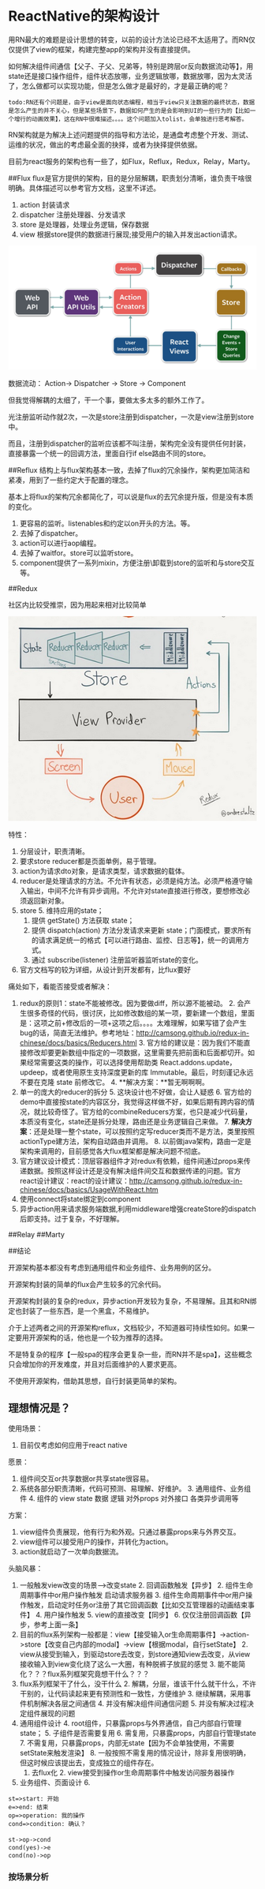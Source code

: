 # ReactNative的架构设计
用RN最大的难题是设计思想的转变，以前的设计方法论已经不太适用了。而RN仅仅提供了view的框架，构建完整app的架构并没有直接提供。

如何解决组件间通信【父子、子父、兄弟等，特别是跨层or反向数据流动等】，用state还是接口操作组件，组件状态放哪，业务逻辑放哪，数据放哪，因为太灵活了，怎么做都可以实现功能，但是怎么做才是最好的，才是最正确的呢？

`todo:RN还有个问题是，由于view是面向状态编程，相当于view只关注数据的最终状态，数据是怎么产生的并不关心，但是某些场景下，数据如何产生的是会影响到UI的一些行为的【比如一个增行的动画效果】，这在RN中很难描述。。。。这个问题加入tolist，会单独进行思考解答。`

RN架构就是为解决上述问题提供的指导和方法论，是通盘考虑整个开发、测试、运维的状况，做出的考虑最全面的抉择，或者为抉择提供依据。

目前为react服务的架构也有一些了，如Flux，Reflux，Redux，Relay，Marty。

##Flux
flux是官方提供的架构，目的是分层解耦，职责划分清晰，谁负责干啥很明确。具体描述可以参考官方文档，这里不详述。

1. action 封装请求
2. dispatcher 注册处理器、分发请求
3. store 是处理器，处理业务逻辑，保存数据
4. view 根据store提供的数据进行展现;接受用户的输入并发出action请求。


![](media/14500845993004.jpg)


数据流动：
Action-> Dispatcher -> Store -> Component

但我觉得解耦的太细了，干一个事，要做太多太多的额外工作了。

光注册监听动作就2次，一次是store注册到dispatcher，一次是view注册到store中。

而且，注册到dispatcher的监听应该都不叫注册，架构完全没有提供任何封装，直接暴露一个统一的回调方法，里面自行if else路由不同的store。


##Reflux
结构上与flux架构基本一致，去掉了flux的冗余操作，架构更加简洁和紧凑，用到了一些约定大于配置的理念。

基本上将flux的架构冗余都简化了，可以说是flux的去冗余提升版，但是没有本质的变化。

1. 更容易的监听。listenables和约定以on开头的方法。等。
2. 去掉了dispatcher。
3. action可以进行aop编程。
4. 去掉了waitfor。store可以监听store。
5. component提供了一系列mixin，方便注册\卸载到store的监听和与store交互等。

##Redux

社区内比较受推崇，因为用起来相对比较简单


![](media/14502335830493.jpg)


特性：

1. 分层设计，职责清晰。
2. 要求store reducer都是页面单例，易于管理。
2. action为请求dto对象，是请求类型，请求数据的载体。
3. reducer是处理请求的方法。不允许有状态，必须是纯方法。必须严格遵守输入输出，中间不允许有异步调用。不允许对state直接进行修改，要想修改必须返回新对象。
4. store
	5. 维持应用的state；
	1. 提供 getState() 方法获取 state；
	2. 提供 dispatch(action) 方法分发请求来更新 state；门面模式，要求所有的请求满足统一的格式【可以进行路由、监控、日志等】，统一的调用方式。
	1. 通过 subscribe(listener) 注册监听器监听state的变化。
1. 官方文档写的较为详细，从设计到开发都有，比flux要好

痛处如下，看能否接受或者解决：

1. redux的原则1：state不能被修改。因为要做diff，所以源不能被动。
	2. 会产生很多奇怪的代码，很讨厌，比如修改数组的某一项，要新建一个数组，里面是：这项之前+修改后的一项+这项之后。。。。太难理解，如果写错了会产生bug的话，简直无法维护。参考地址：http://camsong.github.io/redux-in-chinese/docs/basics/Reducers.html
	3. 官方给的建议是：因为我们不能直接修改却要更新数组中指定的一项数据，这里需要先把前面和后面都切开。如果经常需要这类的操作，可以选择使用帮助类 React.addons.update，updeep，或者使用原生支持深度更新的库 Immutable。最后，时刻谨记永远不要在克隆 state 前修改它。
	4. **解决方案：**暂无啊啊啊。
4. 单一的庞大的reducer的拆分
	5. 这块设计也不好做，会让人疑惑
	6. 官方给的demo中直接按state的内容区分，我觉得这样做不好，如果后期有跨内容的情况，就比较奇怪了。官方给的combineReducers方案，也只是减少代码量，本质没有变化，state还是拆分处理，路由还是业务逻辑自己来做。
	7. **解决方案**：还是处理一整个state，可以按照约定写reducer类而不是方法，类里按照actionType建方法，架构自动路由并调用。
	8. 以前做java架构，路由一定是架构来调用的，目前感觉各大flux框架都是解决问题不彻底。
1. 官方建议设计模式：顶层容器组件才对redux有依赖，组件间通过props来传递数据。按照这样设计还是没有解决组件间交互和数据传递的问题。官方react设计建议：react的设计建议：http://camsong.github.io/redux-in-chinese/docs/basics/UsageWithReact.htm
2. 使用connect将state绑定到component
2. 异步action用来请求服务端数据,利用middleware增强createStore的dispatch后即支持。过于复杂，不好理解。

##Relay
##Marty


##结论

开源架构基本都没有考虑到通用组件和业务组件、业务用例的区分。

开源架构封装的简单的flux会产生较多的冗余代码。

开源架构封装的复杂的redux，异步action开发较为复杂，不易理解。且其和RN绑定也封装了一些东西，是一个黑盒，不易维护。

介于上述两者之间的开源架构reflux，文档较少，不知道器可持续性如何。如果一定要用开源架构的话，他也是一个较为推荐的选择。

不是特复杂的程序【一般spa的程序会更复杂一些，而RN并不是spa】，这些概念只会增加你的开发难度，并且对后面维护的人要求更高。

不使用开源架构，借助其思想，自行封装更简单的架构。


## 理想情况是？

使用场景：

1. 目前仅考虑如何应用于react native


愿景：

1. 组件间交互or共享数据or共享state很容易。
2. 系统各部分职责清晰，代码可预测、易理解、好维护。
	3. 通用组件、业务组件
	4. 组件的 view state 数据 逻辑 对外props 对外接口 各类异步调用等

方案：

1. view组件负责展现，他有行为和外观。只通过暴露props来与外界交互。
2. view组件可以接受用户的操作，并转化为action。
3. action就启动了一次单向数据流。


头脑风暴：

1. 一般触发view改变的场景-->改变state
	2. 回调函数触发【异步】
		2. 组件生命周期事件中or用户操作触发 启动请求服务器
		3. 组件生命周期事件中or用户操作触发，启动定时任务or注册了其它回调函数【比如交互管理器的动画结束事件】
	4. 用户操作触发
		5. view的直接改变【同步】
		6. 仅仅注册回调函数【异步，参考上面一条】
1. 目前的flux系列架构一般都是：view【接受输入or生命周期事件】->action->store【改变自己内部的modal】->view【根据modal，自行setState】
	2. view从接受到输入，到驱动store去改变，到store通知view去改变，从view接收输入到view变化绕了这么一大圈，有种脱裤子放屁的感觉
	3. 能不能简化？？？flux系列框架究竟想干什么？？？
1. flux系列框架干了什么，没干什么
	2. 解耦，分层，谁该干什么就干什么，不许干别的，让代码读起来更有预测性和一致性，方便维护
	3. 继续解耦，采用事件机制解决各层之间通信
	4. 并没有解决组件间通信问题
	5. 并没有解决过程决定组件展现的问题
3. 通用组件设计
	4. root组件，只暴露props与外界通信，自己内部自行管理state；
	5. 子组件是否需要复用
		6. 需复用，只暴露props，内部自行管理state
		7. 不需复用，只暴露props，内部无state【因为不会单独使用，不需要setState来触发渲染】
		8. 一般按照不需复用的情况设计，除非复用很明确，但这时候应该提出去，变成独立的组件存在。
	1. 去flux化
		2. view接受到操作or生命周期事件中触发访问服务器操作  
5. 业务组件、页面设计
	6. 


```flow
st=>start: 开始
e=>end: 结束
op=>operation: 我的操作
cond=>condition: 确认？

st->op->cond
cond(yes)->e
cond(no)->op
```



### 按场景分析












